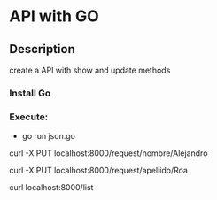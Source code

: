 # API with GO

## Description
create a API with show and update methods

### Install Go

### Execute:

* go run json.go
<p>curl -X PUT localhost:8000/request/nombre/Alejandro</p>
<p>curl -X PUT localhost:8000/request/apellido/Roa</p>
<p>curl localhost:8000/list</p>
